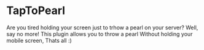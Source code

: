 # TapToPearl
Are you tired holding your screen just to trhow a pearl on your server? Well, say no more! This plugin allows you to throw a pearl Without holding your mobile screen, Thats all :)
